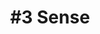 ---
layout: course-module
title: "#3 Sense"
permalink: /module3/index.html
description: "Prototyping Connected Product - Module 3"
module-id: 3
module-of: id5415
tags:
introduction: In the third module, you will further expand the complexity of your connected lighting system by adding senses to the prototype, through light- and temperature- and humidity sensors. This will make its behaviour contextual!
explain: Explain the concepts of sensors, time series, events and data processing.
make: Collect data from sensors connected to a Raspberry Pi and trigger events.
analyse: Analyse time series data generated from sensors.
evaluate: Evaluate the quality of time series data and motivate alternative sensing options
specify:
collaborate: Collaborate with your team members around code development with Git and GitHub.
---